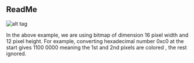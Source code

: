 ## ReadMe
![alt tag](http://www.glprogramming.com/red/images/Image100.gif)

In the above example, we are using bitmap of dimension 16 pixel width and 12 pixel height. For example, converting hexadecimal number 0xc0 at the start gives 1100 0000 meaning the 1st and 2nd pixels are colored , the rest ignored.
